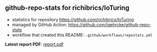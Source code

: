 ## github-repo-stats for richibrics/IoTuring

- statistics for repository https://github.com/richibrics/IoTuring
- managed by GitHub Action: https://github.com/jgehrcke/github-repo-stats
- workflow that created this README: `.github/workflows/repostats.yml`

**Latest report PDF**: [report.pdf](https://github.com/richibrics/IoTuring/raw/github-repo-stats/richibrics/IoTuring/latest-report/report.pdf)

